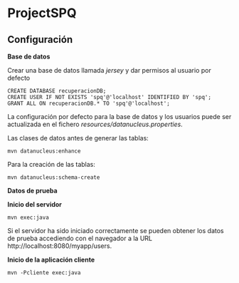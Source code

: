 # ProjectSPQ

Configuración
------------- 

**Base de datos**

Crear una base de datos llamada *jersey* y dar permisos al usuario por defecto

    CREATE DATABASE recuperacionDB;
    CREATE USER IF NOT EXISTS 'spq'@'localhost' IDENTIFIED BY 'spq';
    GRANT ALL ON recuperacionDB.* TO 'spq'@'localhost';

La configuración por defecto para la base de datos y los usuarios puede ser actualizada en el fichero *resources/datanucleus.properties*.

Las clases de datos antes de generar las tablas:

    mvn datanucleus:enhance

Para la creación de las tablas:

    mvn datanucleus:schema-create

**Datos de prueba**


**Inicio del servidor**

    mvn exec:java

Si el servidor ha sido iniciado correctamente se pueden obtener los datos de prueba accediendo con el navegador a la URL http://localhost:8080/myapp/users.

**Inicio de la aplicación cliente**


    mvn -Pcliente exec:java
